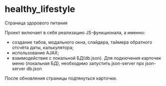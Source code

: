 # healthy_lifestyle
Страница здорового питания 

Проект включает в себя реализацию JS-функционала, а именно:

- создание табов, модального окна, слайдера, таймера обратного отсчёта даты, калькулятора;
- использование AJAX;
- взаимодействие с локальной БД(db.json).
Для подкючения карточек меню (локальная БД), необходимо запустить json-server npx json-server db.json

После обновления страницы подтянуться карточки.
